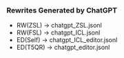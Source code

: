 ### Rewrites Generated by ChatGPT

+ RW(ZSL) -> chatgpt_ZSL.jsonl
+ RW(FSL) -> chatgpt_ICL.jsonl
+ ED(Self) -> chatgpt_ICL_editor.jsonl
+ ED(T5QR) -> chatgpt_editor.jsonl
